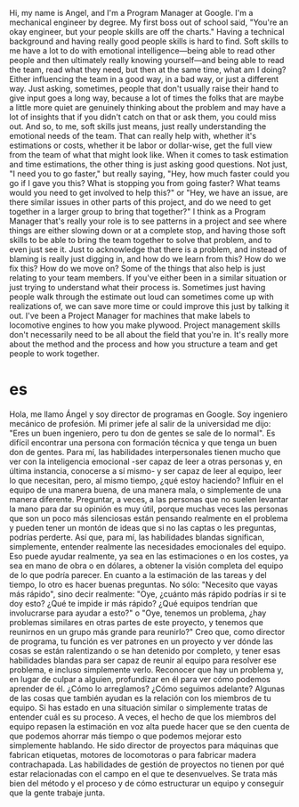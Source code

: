 Hi, my name is Angel, and I'm a Program Manager at Google. I'm a mechanical engineer by degree. My first boss out of school said, "You're an okay engineer, but your people skills are off the charts." Having a technical background and having really good people skills is hard to find. Soft skills to me have a lot to do with emotional intelligence—being able to read other people and then ultimately really knowing yourself—and being able to read the team, read what they need, but then at the same time, what am I doing? Either influencing the team in a good way, in a bad way, or just a different way. Just asking, sometimes, people that don't usually raise their hand to give input goes a long way, because a lot of times the folks that are maybe a little more quiet are genuinely thinking about the problem and may have a lot of insights that if you didn't catch on that or ask them, you could miss out. And so, to me, soft skills just means, just really understanding the emotional needs of the team. That can really help with, whether it's estimations or costs, whether it be labor or dollar-wise, get the full view from the team of what that might look like. When it comes to task estimation and time estimations, the other thing is just asking good questions. Not just, "I need you to go faster," but really saying, "Hey, how much faster could you go if I gave you this? What is stopping you from going faster? What teams would you need to get involved to help this?" or "Hey, we have an issue, are there similar issues in other parts of this project, and do we need to get together in a larger group to bring that together?" I think as a Program Manager that's really your role is to see patterns in a project and see where things are either slowing down or at a complete stop, and having those soft skills to be able to bring the team together to solve that problem, and to even just see it. Just to acknowledge that there is a problem, and instead of blaming is really just digging in, and how do we learn from this? How do we fix this? How do we move on? Some of the things that also help is just relating to your team members. If you've either been in a similar situation or just trying to understand what their process is. Sometimes just having people walk through the estimate out loud can sometimes come up with realizations of, we can save more time or could improve this just by talking it out. I've been a Project Manager for machines that make labels to locomotive engines to how you make plywood. Project management skills don't necessarily need to be all about the field that you're in. It's really more about the method and the process and how you structure a team and get people to work together.
# es 
Hola, me llamo Ángel y soy director de programas en Google. Soy ingeniero mecánico de profesión.
Mi primer jefe al salir de la universidad me dijo:
"Eres un buen ingeniero, pero tu don de gentes se sale de lo normal". Es difícil encontrar una persona con formación técnica y que tenga un buen don de gentes.
Para mí, las habilidades interpersonales tienen mucho que ver con la inteligencia emocional -ser capaz de leer a otras personas y, en última instancia, conocerse a sí mismo- y ser capaz de leer al equipo, leer lo que necesitan, pero, al mismo tiempo, ¿qué estoy haciendo?
Influir en el equipo de una manera buena, de una manera mala, o simplemente de una manera diferente. Preguntar, a veces, a las personas que no suelen levantar la mano para dar su opinión es muy útil, porque muchas veces las personas que son un poco más silenciosas están pensando realmente en el problema y pueden tener un montón de ideas que si no las captas o les preguntas, podrías perderte.
Así que, para mí, las habilidades blandas significan, simplemente, entender realmente las necesidades emocionales del equipo. Eso puede ayudar realmente, ya sea en las estimaciones o en los costes, ya sea en mano de obra o en dólares, a obtener la visión completa del equipo de lo que podría parecer. En cuanto a la estimación de las tareas y del tiempo, lo otro es hacer buenas preguntas. No sólo: "Necesito que vayas más rápido", sino decir realmente: "Oye, ¿cuánto más rápido podrías ir si te doy esto? ¿Qué te impide ir más rápido? ¿Qué equipos tendrían que involucrarse para ayudar a esto?" o "Oye, tenemos un problema, ¿hay problemas similares en otras partes de este proyecto, y tenemos que reunirnos en un grupo más grande para reunirlo?" Creo que, como director de programa, tu función es ver patrones en un proyecto y ver dónde las cosas se están ralentizando o se han detenido por completo, y tener esas habilidades blandas para ser capaz de reunir al equipo para resolver ese problema, e incluso simplemente verlo. Reconocer que hay un problema y, en lugar de culpar a alguien, profundizar en él para ver cómo podemos aprender de él. ¿Cómo lo arreglamos? ¿Cómo seguimos adelante? Algunas de las cosas que también ayudan es la relación con los miembros de tu equipo. Si has estado en una situación similar o simplemente tratas de entender cuál es su proceso. A veces, el hecho de que los miembros del equipo repasen la estimación en voz alta puede hacer que se den cuenta de que podemos ahorrar más tiempo o que podemos mejorar esto simplemente hablando. He sido director de proyectos para máquinas que fabrican etiquetas, motores de locomotoras o para fabricar madera contrachapada. Las habilidades de gestión de proyectos no tienen por qué estar relacionadas con el campo en el que te desenvuelves. Se trata más bien del método y el proceso y de cómo estructurar un equipo y conseguir que la gente trabaje junta.